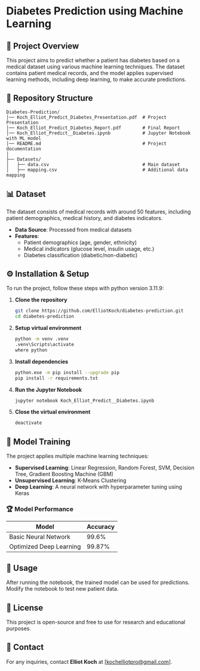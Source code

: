 # Diabetes Prediction using Machine Learning

## 📌 Project Overview
This project aims to predict whether a patient has diabetes based on a medical dataset using various machine learning techniques. The dataset contains patient medical records, and the model applies supervised learning methods, including deep learning, to make accurate predictions. 

## 📂 Repository Structure
```
Diabetes-Prediction/
│── Koch_Elliot_Predict_Diabetes_Presentation.pdf  # Project Presentation
│── Koch_Elliot_Predict_Diabetes_Report.pdf        # Final Report
│── Koch_Elliot_Predict__Diabetes.ipynb            # Jupyter Notebook with ML model
│── README.md                                      # Project documentation
│
├── Datasets/
│   ├── data.csv                                   # Main dataset
│   ├── mapping.csv                                # Additional data mapping
```

## 📊 Dataset
The dataset consists of medical records with around 50 features, including patient demographics, medical history, and diabetes indicators.

- **Data Source**: Processed from medical datasets
- **Features**:
  - Patient demographics (age, gender, ethnicity)
  - Medical indicators (glucose level, insulin usage, etc.)
  - Diabetes classification (diabetic/non-diabetic)

## ⚙️ Installation & Setup
To run the project, follow these steps with python version 3.11.9:

1. **Clone the repository**
   ```sh
   git clone https://github.com/ElliotKoch/diabetes-prediction.git
   cd diabetes-prediction
   ```
3. **Setup virtual environment**
   ```sh
   python -m venv .venv
   .venv\Scripts\activate
   where python
   ```
3. **Install dependencies**
   ```sh
   python.exe -m pip install --upgrade pip
   pip install -r requirements.txt
   ```
4. **Run the Jupyter Notebook**
   ```sh
   jupyter notebook Koch_Elliot_Predict__Diabetes.ipynb
   ```
4. **Close the virtual environment** 
   ```sh
   deactivate
   ```

## 🧠 Model Training
The project applies multiple machine learning techniques:
- **Supervised Learning**: Linear Regression, Random Forest, SVM, Decision Tree, Gradient Boosting Machine (GBM)
- **Unsupervised Learning**: K-Means Clustering
- **Deep Learning**: A neural network with hyperparameter tuning using Keras

### 🏆 Model Performance
| Model | Accuracy |
|--------|---------|
| Basic Neural Network | 99.6% |
| Optimized Deep Learning | 99.87% |

## 🚀 Usage
After running the notebook, the trained model can be used for predictions. Modify the notebook to test new patient data.

## 📜 License
This project is open-source and free to use for research and educational purposes.

## 📧 Contact
For any inquiries, contact **Elliot Koch** at [kochelliotpro@gmail.com].

